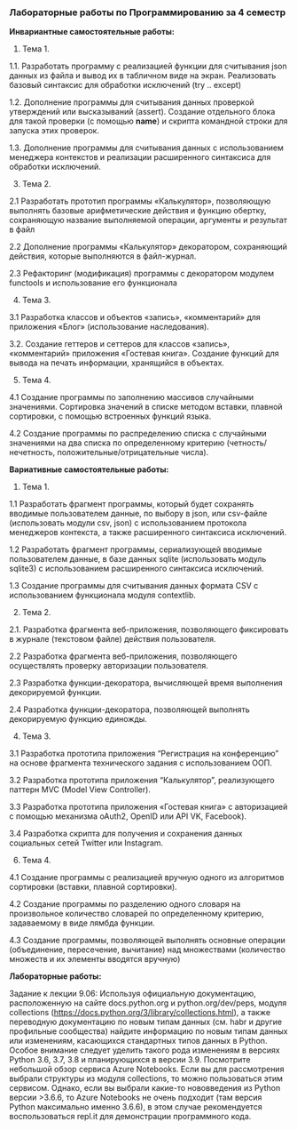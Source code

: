### Лабораторные работы по Программированию за 4 семестр

**Инвариантные самостоятельные работы:**

1. Тема 1.

1.1. Разработать программу с реализацией функции для считывания json данных из файла и вывод их в табличном виде на экран. Реализовать базовый синтаксис для обработки исключений (try .. except)

1.2. Дополнение программы для считывания данных проверкой утверждений или высказываний (assert). Создание отдельного блока для такой проверки (с помощью __name__) и скрипта командной строки для запуска этих проверок.

1.3. Дополнение программы для считывания данных с использованием менеджера контекстов и реализации расширенного синтаксиса для обработки исключений.

3. Тема 2.

2.1 Разработать прототип программы «Калькулятор», позволяющую выполнять базовые арифметические действия и функцию обертку, сохраняющую название выполняемой операции, аргументы и результат в файл

2.2 Дополнение программы «Калькулятор» декоратором, сохраняющий действия, которые выполняются в файл-журнал.

2.3 Рефакторинг (модификация) программы с декоратором модулем functools и использование его функционала

4. Тема 3. 

3.1 Разработка классов и объектов «запись», «комментарий» для приложения «Блог» (использование наследования).

3.2. Создание геттеров и сеттеров для классов «запись», «комментарий» приложения «Гостевая книга». Создание функций для вывода на печать информации, хранящийся в объектах.

5. Тема 4.

4.1 Создание программы по заполнению массивов случайными значениями. Сортировка значений в списке методом вставки, плавной сортировки, с помощью встроенных функций языка.

4.2 Создание программы по распределению списка с случайными значениями на два списка по определенному критерию (четность/нечетность, положительные/отрицательные числа).

**Вариативные самостоятельные работы:**

1. Тема 1. 

1.1 Разработать фрагмент программы, который будет сохранять вводимые пользователем данные, по выбору в json, или csv-файле (использовать модули csv, json) с использованием протокола менеджеров контекста, а также расширенного синтаксиса исключений.

1.2 Разработать фрагмент программы, сериализующей вводимые пользователем данные, в базе данных sqlite (использовать модуль sqlite3) с использованием расширенного синтаксиса исключений.

1.3 Создание программы для считывания данных формата CSV с использованием функционала модуля contextlib.

2. Тема 2.

2.1. Разработка фрагмента веб-приложения, позволяющего фиксировать в журнале (текстовом файле) действия пользователя.

2.2 Разработка фрагмента веб-приложения, позволяющего осуществлять проверку авторизации пользователя.

2.3 Разработка функции-декоратора, вычисляющей время выполнения декорируемой функции.

2.4 Разработка функции-декоратора, позволяющей выполнять декорируемую функцию единожды.

4. Тема 3.

3.1 Разработка прототипа приложения “Регистрация на конференцию” на основе фрагмента технического задания с использованием ООП.

3.2 Разработка прототипа приложения “Калькулятор”, реализующего паттерн MVC (Model View Controller).

3.3 Разработка прототипа приложения «Гостевая книга» с авторизацией с помощью механизма oAuth2, OpenID или API VK, Facebook).

3.4 Разработка скрипта для получения и сохранения данных социальных сетей Twitter или Instagram.

6. Тема 4.

4.1 Создание программы с реализацией вручную одного из алгоритмов сортировки (вставки, плавной сортировки).

4.2 Создание программы по разделению одного словаря на произвольное количество словарей по определенному критерию, задаваемому в виде лямбда функции.

4.3 Создание программы, позволяющей выполнять основные операции (объединение, пересечение, вычитание) над  множествами (количество множеств и их элементы вводятся вручную)

**Лабораторные работы:**

Задание к лекции 9.06: Используя официальную документацию, расположенную на сайте docs.python.org и python.org/dev/peps, модуля collections (https://docs.python.org/3/library/collections.html), а также переводную документацию по новым типам данных (см. habr и другие профильные сообщества) найдите информацию по новым типам данных или изменениям, касающихся стандартных типов данных в Python. 
Особое внимание следует уделить такого рода изменениям в версиях Python 3.6, 3.7, 3.8 и планирующихся в версии 3.9.
Посмотрите небольшой обзор сервиса Azure Notebooks. Если вы для рассмотрения выбрали структуры из модуля collections, то можно пользоваться этим сервисом. 
Однако, если вы выбрали какие-то нововведения из Python версии >3.6.6, то Azure Notebooks не очень подходит (там версия Python максимально именно 3.6.6), в этом случае рекомендуется воспользоваться repl.it для демонстрации программного кода.

